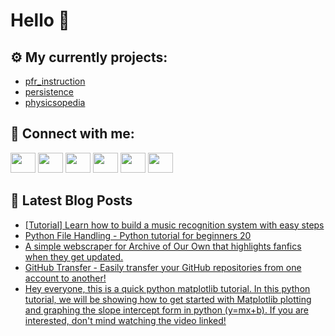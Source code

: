 # Hello 👋

## ⚙️ My currently projects:
- [pfr_instruction](https://github.com/bullbesh/pfr_instruction)
- [persistence](https://github.com/bullbesh/persistence)
- [physicsopedia](https://github.com/bullbesh/physicsopedia)

## 🔎 Connect with me:
[<img height="32" width="40" src="https://cdn.jsdelivr.net/npm/simple-icons@v5/icons/telegram.svg" />](https://t.me/bullbesh)
[<img height="32" width="40" src="https://cdn.jsdelivr.net/npm/simple-icons@v5/icons/vk.svg" />](https://vk.com/bullbesh)
[<img height="32" width="40" src="https://cdn.jsdelivr.net/npm/simple-icons@v5/icons/twitter.svg" />](https://twitter.com/bullbesh1)
[<img height="32" width="40" src="https://cdn.jsdelivr.net/npm/simple-icons@v5/icons/instagram.svg" />](https://www.instagram.com/bullbesh)
[<img height="32" width="40" src="https://cdn.jsdelivr.net/npm/simple-icons@v5/icons/reddit.svg" />](https://www.reddit.com/user/bullbesh)
[<img height="32" width="40" src="https://cdn.jsdelivr.net/npm/simple-icons@v5/icons/youtube.svg" />](https://www.youtube.com/channel/UCtfjRs6uzgq5mfm8S06WTcg)

## 📕 Latest Blog Posts
<!-- BLOG-POST-LIST:START -->
- [[Tutorial] Learn how to build a music recognition system with easy steps](https://www.reddit.com/r/Python/comments/t8k7z3/tutorial_learn_how_to_build_a_music_recognition/)
- [Python File Handling - Python tutorial for beginners 20](https://www.reddit.com/r/Python/comments/t8jyie/python_file_handling_python_tutorial_for/)
- [A simple webscraper for Archive of Our Own that highlights fanfics when they get updated.](https://www.reddit.com/r/Python/comments/t8iur6/a_simple_webscraper_for_archive_of_our_own_that/)
- [GitHub Transfer - Easily transfer your GitHub repositories from one account to another!](https://www.reddit.com/r/Python/comments/t8ifz3/github_transfer_easily_transfer_your_github/)
- [Hey everyone, this is a quick python matplotlib tutorial. In this python tutorial, we will be showing how to get started with Matplotlib plotting and graphing the slope intercept form in python &lpar;y=mx+b&rpar;. If you are interested, don&#39;t mind watching the video linked!](https://www.reddit.com/r/Python/comments/t8hsd3/hey_everyone_this_is_a_quick_python_matplotlib/)
<!-- BLOG-POST-LIST:END -->
